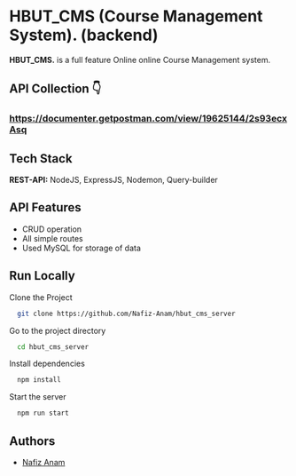 # HBUT_CMS (Course Management System). (backend)

**HBUT_CMS.** is a full feature Online online Course Management system.

## API Collection 👇

### https://documenter.getpostman.com/view/19625144/2s93ecxAsq

## Tech Stack

**REST-API:** NodeJS, ExpressJS, Nodemon, Query-builder

## API Features

-   CRUD operation
-   All simple routes
-   Used MySQL for storage of data

## Run Locally

Clone the Project

```bash
  git clone https://github.com/Nafiz-Anam/hbut_cms_server
```

Go to the project directory

```bash
  cd hbut_cms_server
```

Install dependencies

```bash
  npm install
```

Start the server

```bash
  npm run start
```

## Authors

-   [Nafiz Anam](https://nafizanam.com/)